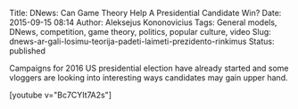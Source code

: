 Title: DNews: Can Game Theory Help A Presidential Candidate Win?
Date: 2015-09-15 08:14
Author: Aleksejus Kononovicius
Tags: General models, DNews, competition, game theory, politics, popular culture, video
Slug: dnews-ar-gali-losimu-teorija-padeti-laimeti-prezidento-rinkimus
Status: published

Campaigns for 2016 US
presidential election have already started and some vloggers are looking
into interesting ways candidates may gain upper hand.

[youtube v="Bc7CYIt7A2s"]
